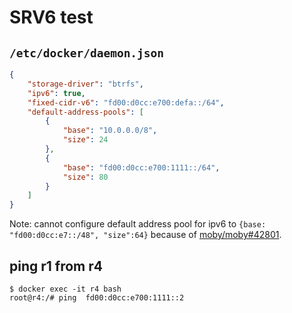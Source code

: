# SRV6 test

## `/etc/docker/daemon.json`
```json
{
	"storage-driver": "btrfs",
	"ipv6": true,
	"fixed-cidr-v6": "fd00:d0cc:e700:defa::/64",
	"default-address-pools": [
		{
			"base": "10.0.0.0/8",
			"size": 24
		},
		{
			"base": "fd00:d0cc:e700:1111::/64",
			"size": 80
		}
	]
}
```

Note: cannot configure default address pool for ipv6 to `{base: "fd00:d0cc:e7::/48", "size":64}` because of [moby/moby#42801](https://github.com/moby/moby/issues/42801).


## ping r1 from r4

```text
$ docker exec -it r4 bash
root@r4:/# ping  fd00:d0cc:e700:1111::2
```


